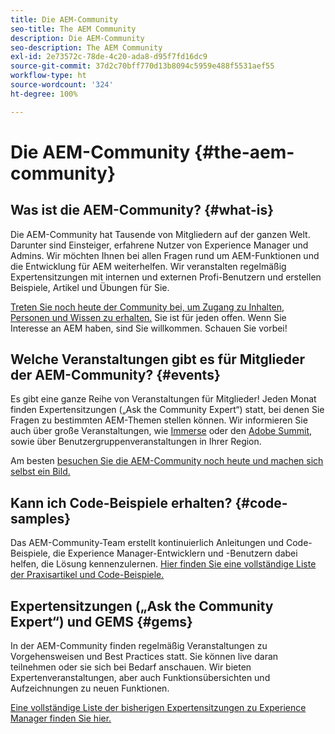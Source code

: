```yaml
---
title: Die AEM-Community
seo-title: The AEM Community
description: Die AEM-Community
seo-description: The AEM Community
exl-id: 2e73572c-78de-4c20-ada8-d95f7fd16dc9
source-git-commit: 37d2c70bff770d13b8094c5959e488f5531aef55
workflow-type: ht
source-wordcount: '324'
ht-degree: 100%

---
```


# Die AEM-Community {#the-aem-community}

## Was ist die AEM-Community? {#what-is}

Die AEM-Community hat Tausende von Mitgliedern auf der ganzen Welt. Darunter sind Einsteiger, erfahrene Nutzer von Experience Manager und Admins.  Wir möchten Ihnen bei allen Fragen rund um AEM-Funktionen und die Entwicklung für AEM weiterhelfen. Wir veranstalten regelmäßig Expertensitzungen mit internen und externen Profi-Benutzern und erstellen Beispiele, Artikel und Übungen für Sie.

[Treten Sie noch heute der Community bei, um Zugang zu Inhalten, Personen und Wissen zu erhalten.](https://experienceleaguecommunities.adobe.com/t5/adobe-experience-manager/ct-p/adobe-experience-manager-community?profile.language=de) Sie ist für jeden offen. Wenn Sie Interesse an AEM haben, sind Sie willkommen. Schauen Sie vorbei!

## Welche Veranstaltungen gibt es für Mitglieder der AEM-Community? {#events}

Es gibt eine ganze Reihe von Veranstaltungen für Mitglieder! Jeden Monat finden Expertensitzungen („Ask the Community Expert“) statt, bei denen Sie Fragen zu bestimmten AEM-Themen stellen können. Wir informieren Sie auch über große Veranstaltungen, wie [Immerse](https://help-forums.adobe.com/content/adobeforums/en/experience-manager-forum/adobe-experience-manager.topic.html/forum__fb7p-the_immerseagendai.html) oder den [Adobe Summit](https://summit.adobe.com/na/?promoid=6JMR7JQY&amp;mv=other), sowie über Benutzergruppenveranstaltungen in Ihrer Region.

Am besten [besuchen Sie die AEM-Community noch heute und machen sich selbst ein Bild.](https://help-forums.adobe.com/content/adobeforums/en/experience-manager-forum/adobe-experience-manager.html)

## Kann ich Code-Beispiele erhalten? {#code-samples}

Das AEM-Community-Team erstellt kontinuierlich Anleitungen und Code-Beispiele, die Experience Manager-Entwicklern und -Benutzern dabei helfen, die Lösung kennenzulernen. [Hier finden Sie eine vollständige Liste der Praxisartikel und Code-Beispiele.](https://helpx.adobe.com/de/experience-manager/topics/how-to.html)

## Expertensitzungen („Ask the Community Expert“) und GEMS {#gems}

In der AEM-Community finden regelmäßig Veranstaltungen zu Vorgehensweisen und Best Practices statt. Sie können live daran teilnehmen oder sie sich bei Bedarf anschauen. Wir bieten Expertenveranstaltungen, aber auch Funktionsübersichten und Aufzeichnungen zu neuen Funktionen.

[Eine vollständige Liste der bisherigen Expertensitzungen zu Experience Manager finden Sie hier.](https://helpx.adobe.com/experience-manager/kt/eseminars/ask-the-expert/atace-index.html)
